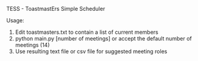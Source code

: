 TESS - ToastmastErs Simple Scheduler

Usage: 
1) Edit toastmasters.txt to contain a list of current members
2) python main.py [number of meetings] or accept the default number of meetings (14)
3) Use resulting text file or csv file for suggested meeting roles
